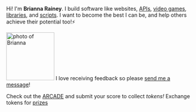 Hi! I'm **Brianna Rainey**. I build software like websites, [APIs](https://github.com/tassaron/ttrpg-api), [video games](/arcade), [libraries](https://pypi.org/project/dnd-character/), and [scripts](https://gist.github.com/tassaron/a8ecfd6e30d1785f761a4124c8665b73). I want to become the best I can be, and help others achieve their potential too!⚡

[<img alt="photo of Brianna" src="https://rainey.tech/static/client/rainey_arcade/img/av.jpg" class="float-start pe-3 rounded center-cropped" style="height: 8rem;">](/blog) I&nbsp;love receiving feedback so please [send me a message](/contact)!

Check out the <a href="/arcade" class="btn btn-secondary">ARCADE</a> and submit your score to collect _tokens!_ Exchange tokens for [prizes](/products)